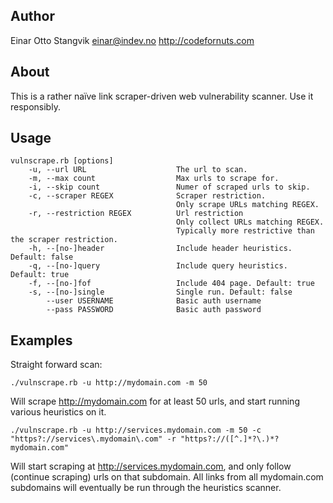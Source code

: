 ## Author

Einar Otto Stangvik <einar@indev.no> <http://codefornuts.com>

## About

This is a rather naïve link scraper-driven web vulnerability scanner. Use it responsibly.

## Usage

    vulnscrape.rb [options]
        -u, --url URL                    The url to scan.
        -m, --max count                  Max urls to scrape for.
        -i, --skip count                 Numer of scraped urls to skip.
        -c, --scraper REGEX              Scraper restriction.
                                         Only scrape URLs matching REGEX.
        -r, --restriction REGEX          Url restriction
                                         Only collect URLs matching REGEX.
                                         Typically more restrictive than the scraper restriction.
        -h, --[no-]header                Include header heuristics. Default: false
        -q, --[no-]query                 Include query heuristics. Default: true
        -f, --[no-]fof                   Include 404 page. Default: true
        -s, --[no-]single                Single run. Default: false
            --user USERNAME              Basic auth username
            --pass PASSWORD              Basic auth password

## Examples

Straight forward scan:

    ./vulnscrape.rb -u http://mydomain.com -m 50

Will scrape http://mydomain.com for at least 50 urls, and start running various heuristics on it.

    ./vulnscrape.rb -u http://services.mydomain.com -m 50 -c "https?://services\.mydomain\.com" -r "https?://([^.]*?\.)*?mydomain.com"

Will start scraping at http://services.mydomain.com, and only follow (continue scraping) urls on that subdomain. All links from
all mydomain.com subdomains will eventually be run through the heuristics scanner.
